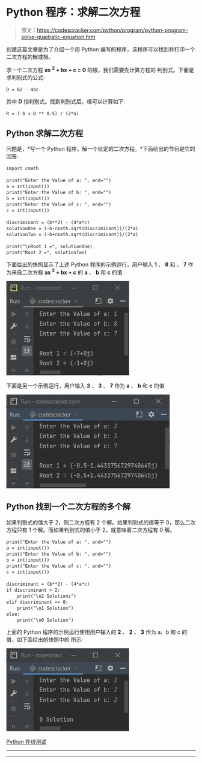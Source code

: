 # Python 程序：求解二次方程

> 原文：<https://codescracker.com/python/program/python-program-solve-quadratic-equation.htm>

创建这篇文章是为了介绍一个用 Python 编写的程序，该程序可以找到并打印一个二次方程的解或根。

求一个二次方程 **ax <sup>2</sup> + bx + c = 0** 的根，我们需要先计算方程的 判别式。下面是求判别式的公式:

```
D = b2 - 4ac
```

其中 **D** 指判别式。找到判别式后，根可以计算如下:

```
R = (-b ± D ** 0.5) / (2*a)
```

## Python 求解二次方程

问题是，*写一个 Python 程序，解一个给定的二次方程。*下面给出的节目是它的 回答:

```
import cmath

print("Enter the Value of a: ", end="")
a = int(input())
print("Enter the Value of b: ", end="")
b = int(input())
print("Enter the Value of c: ", end="")
c = int(input())

discriminant = (b**2) - (4*a*c)
solutionOne = (-b-cmath.sqrt(discriminant))/(2*a)
solutionTwo = (-b+cmath.sqrt(discriminant))/(2*a)

print("\nRoot 1 =", solutionOne)
print("Root 2 =", solutionTwo)
```

下面给出的快照显示了上述 Python 程序的示例运行，用户输入 **1** 、 **8** 和 、 **7** 作为来自二次方程 **ax <sup>2</sup> + bx + c** 的 **a** 、 **b** 和 **c** 的值

![python solve quadratic equation](img/05f7af5bc024b0425cadeed0b880f436.png)

下面是另一个示例运行，用户输入 **3** 、 **3** 、 **7** 作为 **a** 、 **b** 和 **c** 的值

![solve quadratic equation in python](img/b5de9aca75524b3d68d843f16c45597d.png)

## Python 找到一个二次方程的多个解

如果判别式的值大于 2，则二次方程有 2 个解。如果判别式的值等于 0，那么二次方程只有 1 个解。而如果判别式的值小于 2，就意味着二次方程有 0 解。

```
print("Enter the Value of a: ", end="")
a = int(input())
print("Enter the Value of b: ", end="")
b = int(input())
print("Enter the Value of c: ", end="")
c = int(input())

discriminant = (b**2) - (4*a*c)
if discriminant > 2:
    print("\n2 Solutions")
elif discriminant == 0:
    print("\n1 Solution")
else:
    print("\n0 Solution")
```

上面的 Python 程序的示例运行使用用户输入的 **2** 、 **2** 、 **3** 作为 a、b 和 c 的值，如下面给出的快照中的 所示:

![python find number of solution of quadratic equation](img/69d547c8418777da45d3576b0ef0197c.png)

[Python 在线测试](/exam/showtest.php?subid=10)

* * *

* * *